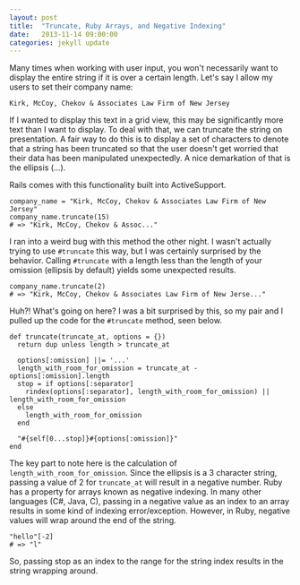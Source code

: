 ```yaml
---
layout: post
title:  "Truncate, Ruby Arrays, and Negative Indexing"
date:   2013-11-14 09:00:00
categories: jekyll update
---
```


Many times when working with user input, you won't necessarily want to display the entire string if it is over a certain length. Let's say I allow my users to set their company name:

	Kirk, McCoy, Chekov & Associates Law Firm of New Jersey
	
If I wanted to display this text in a grid view, this may be significantly more text than I want to display. To deal with that, we can truncate the string on presentation. A fair way to do this is to display a set of characters to denote that a string has been truncated so that the user doesn't get worried that their data has been manipulated unexpectedly. A nice demarkation of that is the ellipsis (…). 

Rails comes with this functionality built into ActiveSupport.
	
	company_name = "Kirk, McCoy, Chekov & Associates Law Firm of New Jersey"
	company_name.truncate(15) 
	# => "Kirk, McCoy, Chekov & Assoc..."
	
I ran into a weird bug with this method the other night. I wasn't actually trying to use `#truncate` this way, but I was certainly surprised by the behavior. Calling `#truncate` with a length less than the length of your omission (ellipsis by default) yields some unexpected results.

	company_name.truncate(2) 
	# => "Kirk, McCoy, Chekov & Associates Law Firm of New Jerse..."
	
Huh?! What's going on here? I was a bit surprised by this, so my pair and I pulled up the code for the `#truncate` method, seen below.

	def truncate(truncate_at, options = {})
      return dup unless length > truncate_at
  
      options[:omission] ||= '...'
      length_with_room_for_omission = truncate_at - options[:omission].length
      stop = if options[:separator]
        rindex(options[:separator], length_with_room_for_omission) || length_with_room_for_omission
      else
        length_with_room_for_omission
      end
  
      "#{self[0...stop]}#{options[:omission]}"
    end

The key part to note here is the calculation of `length_with_room_for_omission`. Since the ellipsis is a 3 character string, passing a value of 2 for `truncate_at` will result in a negative number. Ruby has a property for arrays known as negative indexing. In many other languages (C#, Java, C), passing in a negative value as an index to an array results in some kind of indexing error/exception. However, in Ruby, negative values will wrap around the end of the string. 

	"hello"[-2]
	# => "l"

So, passing stop as an index to the range for the string index results in the string wrapping around. 